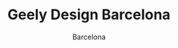 ---
layout: gallery
lang: en
title: Geely Design Barcelona
permalink: /geely-design-barcelona/

subtitle: Barcelona

standard:
  title: Geely Design Barcelona
  text: Our Barcelona studio is creating the next-generation taxis for London by keeping elements of the taxi’s original design while at the same time reinventing the icon by adding a large dose of creativity. 

portfolio: [
  {
    type: image,
    image: gallery/barcelona/gallery_barcelona_01.jpg
  },
  {
    type: image,
    image: gallery/barcelona/gallery_barcelona_02.jpg
  },
  {
    type: quote,
    text: 'It mustn’t look like a van, even though the package implies that would be the most sensible shape.',
    name: 'David Ancona, Design Director London Taxi'
  },
  {
    type: image,
    image: gallery/barcelona/gallery_barcelona_03.jpg
  },
  {
    type: image,
    image: gallery/barcelona/gallery_barcelona_04.jpg
  },
  {
    type: quote,
    text: 'Variety is really important. Automotive design can get incestuous – you forget there’s a world out there facing design problems much more fundamental than what radius to put on an air vent.',
    name: David Ancona 
  },
  {
    type: image,
    image: gallery/barcelona/gallery_barcelona_05.jpg
  }
]
---
